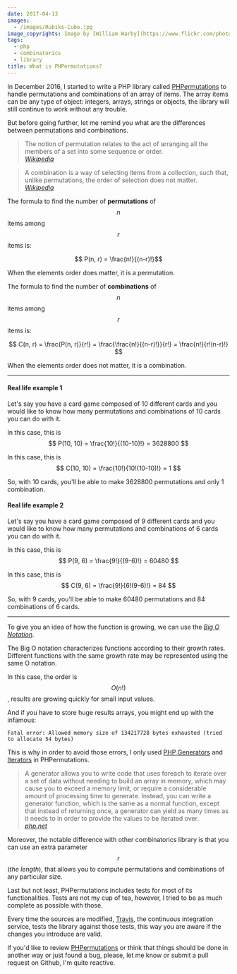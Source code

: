 ```yaml
---
date: 2017-04-13
images:
  - /images/Rubiks-Cube.jpg
image_copyrights: Image by [William Warby](https://www.flickr.com/photos/wwarby/11913013374/in/photostream/).
tags:
  - php
  - combinatorics
  - library
title: What is PHPermutations?
---
```

In December 2016, I started to write a PHP library called [PHPermutations](https://packagist.org/packages/drupol/phpermutations) to handle permutations and combinations of an array of items.
The array items can be any type of object: integers, arrays, strings or objects, the library will still continue to work without any trouble.

But before going further, let me remind you what are the differences between permutations and combinations.

<!--break-->

<blockquote class="blockquote text-justify">
The notion of permutation relates to the act of arranging all the members of a set into some sequence or order.
<footer class="blockquote-footer"><cite><a href="https://en.wikipedia.org/wiki/Permutation">Wikipedia</a></cite></footer>
</blockquote>

<blockquote class="blockquote text-justify">
A combination is a way of selecting items from a collection, such that, unlike permutations, the order of selection does not matter.
<footer class="blockquote-footer"><cite><a href="https://en.wikipedia.org/wiki/Combination">Wikipedia</a></cite></footer>
</blockquote>

The formula to find the number of **permutations** of $$ n $$ items among $$ r $$ items is:
 
$$ P(n, r) = \frac{n!}{(n-r)!}$$

When the elements order does matter, it is a permutation.

The formula to find the number of **combinations** of $$ n $$ items among $$ r $$ items is:

$$ C(n, r) = \frac{P(n, r)}{r!} = \frac{\frac{n!}{(n-r)!}}{r!} = \frac{n!}{r!(n-r)!} $$

When the elements order does not matter, it is a combination.

---

#### Real life example 1

Let's say you have a card game composed of 10 different cards and you would like to know how many permutations and combinations of 10 cards you can do with it.

In this case, this is $$ P(10, 10) = \frac{10!}{(10-10)!} = 3628800 $$

In this case, this is $$ C(10, 10) = \frac{10!}{10!(10-10)!} = 1 $$

So, with 10 cards, you'll be able to make 3628800 permutations and only 1 combination.

#### Real life example 2

Let's say you have a card game composed of 9 different cards and you would like to know how many permutations and combinations of 6 cards you can do with it.

In this case, this is $$ P(9, 6) = \frac{9!}{(9-6)!} = 60480 $$

In this case, this is $$ C(9, 6) = \frac{9!}{6!(9-6)!} = 84 $$

So, with 9 cards, you'll be able to make 60480 permutations and 84 combinations of 6 cards.

---

To give you an idea of how the function is growing, we can use the _[Big O Notation](https://en.wikipedia.org/wiki/Big_O_notation)_.

The Big O notation characterizes functions according to their growth rates. Different functions with the same growth rate may be represented using the same O notation.

In this case, the order is $$ O(n!) $$, results are growing quickly for small input values.

And if you have to store huge results arrays, you might end up with the infamous:

`Fatal error: Allowed memory size of 134217728 bytes exhausted (tried to allocate 54 bytes)`

This is why in order to avoid those errors, I only used [PHP Generators](https://secure.php.net/manual/en/language.generators.overview.php) and [Iterators](https://secure.php.net/manual/en/class.iterator.php) in PHPermutations.

<blockquote class="blockquote text-justify">
A generator allows you to write code that uses foreach to iterate over a set of data without needing to build an array in memory, which may cause you to exceed a memory limit, or require a considerable amount of processing time to generate. Instead, you can write a generator function, which is the same as a normal function, except that instead of returning once, a generator can yield as many times as it needs to in order to provide the values to be iterated over.
<footer class="blockquote-footer"><cite><a href="https://secure.php.net/manual/en/language.generators.overview.php">php.net</a></cite></footer>
</blockquote>

Moreover, the notable difference with other combinatorics library is that you can use an extra parameter $$ r $$ (_the length_), that allows you to
compute permutations and combinations of any particular size.

Last but not least, PHPermutations includes tests for most of its functionalities.
Tests are not my cup of tea, however, I tried to be as much complete as possible with those.

Every time the sources are modified, [Travis](https://travis-ci.org/drupol/phpermutations), the continuous integration service, tests the library against those tests, this way you are aware if the changes you introduce are valid.

If you'd like to review [PHPermutations](https://github.com/drupol/phpermutations) or think that things should be done in another way or just found a bug, please, let me know or submit a pull request on Github, I'm quite reactive.
